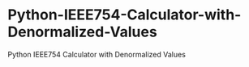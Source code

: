 # Python-IEEE754-Calculator-with-Denormalized-Values
Python IEEE754 Calculator with Denormalized Values
